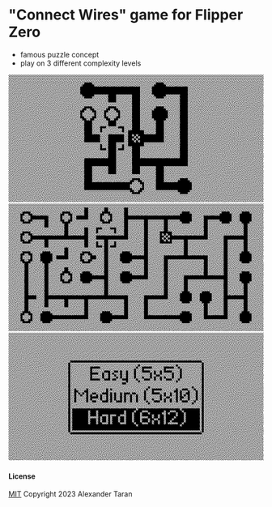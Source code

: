 # "Connect Wires" game for Flipper Zero
- famous puzzle concept
- play on 3 different complexity levels

![Easy mode](screenshots/1.png)
![Hard mode](screenshots/2.png)
![Mode selection screen](screenshots/3.png)

#### License
[MIT](LICENSE)
Copyright 2023 Alexander Taran
